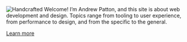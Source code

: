 <img class="image--home" src="{{ site.base_url }}/media/hands.png" alt="Handcrafted">
Welcome! I’m Andrew Patton, and this site is about web development and design. Topics range from tooling to user experience, from performance to design, and from the specific to the general.

<a href="{{ site.base_url }}/about" class="link--more">Learn more</a>
